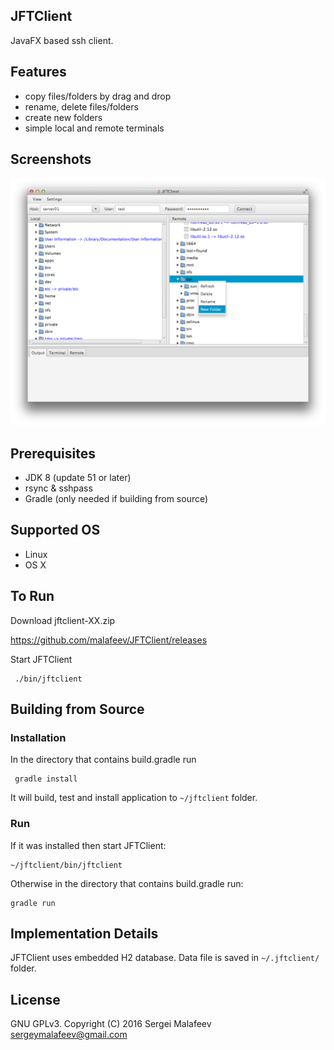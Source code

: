 ## JFTClient

JavaFX based ssh client. 

## Features

- copy files/folders by drag and drop
- rename, delete files/folders
- create new folders   
- simple local and remote terminals

## Screenshots

![Alt text](/screenshots/screenshot.png?raw=true)


## Prerequisites

- JDK 8 (update 51 or later)
- rsync & sshpass
- Gradle (only needed if building from source)

## Supported OS

- Linux
- OS X

## To Run

Download jftclient-XX.zip

https://github.com/malafeev/JFTClient/releases

Start JFTClient

     ./bin/jftclient

## Building from Source

### Installation

In the directory that contains build.gradle run

     gradle install
     
It will build, test and install application to `~/jftclient` folder.
 
### Run

If it was installed then start JFTClient: 

    ~/jftclient/bin/jftclient

Otherwise in the directory that contains build.gradle run:
 
    gradle run 

## Implementation Details

JFTClient uses embedded H2 database. Data file is saved in `~/.jftclient/` folder.

## License 
GNU GPLv3.
Copyright (C) 2016 Sergei Malafeev <sergeymalafeev@gmail.com>
